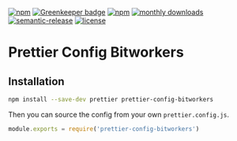 <!-- badges -->
[![npm](https://img.shields.io/npm/v/prettier-config-bitworkers.svg)](https://www.npmjs.com/package/prettier-config-bitworkers) [![Greenkeeper badge](https://badges.greenkeeper.io/bitworkers-official/prettier-config-bitworkers.svg)](https://greenkeeper.io/)
[![npm](https://img.shields.io/npm/v/prettier-config-bitworkers.svg)](https://www.npmjs.com/package/prettier-config-bitworkers)
[![monthly downloads](https://img.shields.io/npm/dm/prettier-config-bitworkers.svg?style=flat)](https://www.npmjs.com/package/prettier-config-bitworkers)
[![semantic-release](https://img.shields.io/badge/%20%20%F0%9F%93%A6%F0%9F%9A%80-semantic--release-e10079.svg?style=flat)](https://github.com/semantic-release/semantic-release)
[![license](https://img.shields.io/github/license/bitworkers-official/prettier-config-bitworkers.svg?style=flat)](LICENSE)

# Prettier Config Bitworkers

## Installation

```bash
npm install --save-dev prettier prettier-config-bitworkers
```

Then you can source the config from your own `prettier.config.js`.

```js
module.exports = require('prettier-config-bitworkers')
```

